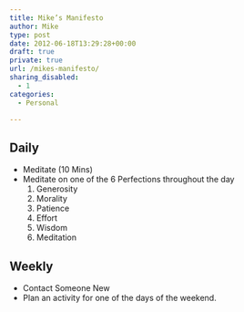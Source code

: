 ```yaml
---
title: Mike’s Manifesto
author: Mike
type: post
date: 2012-06-18T13:29:28+00:00
draft: true
private: true
url: /mikes-manifesto/
sharing_disabled:
  - 1
categories:
  - Personal

---
```

## Daily

  * Meditate (10 Mins)
  * Meditate on one of the 6 Perfections throughout the day 
      1. Generosity
      2. Morality
      3. Patience
      4. Effort
      5. Wisdom
      6. Meditation

## Weekly

  * Contact Someone New
  * Plan an activity for one of the days of the weekend.